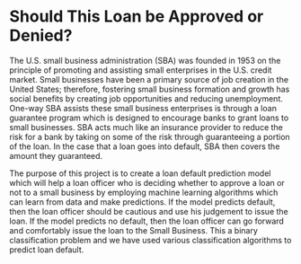 # Should This Loan be Approved or Denied?
 
   The U.S. small business administration (SBA) was founded in 1953 on the principle of promoting and assisting small enterprises in the U.S. credit market. Small businesses have been a primary source of job creation in the United States; therefore, fostering small business formation and growth has social benefits by creating job opportunities and reducing unemployment. One-way SBA assists these small business enterprises is through a loan guarantee program which is designed to encourage banks to grant loans to small businesses. SBA acts much like an insurance provider to reduce the risk for a bank by taking on some of the risk through guaranteeing a portion of the loan. In the case that a loan goes into default, SBA then covers the amount they guaranteed.
   
The purpose of this project is to create a loan default prediction model which will help a loan officer who is deciding whether to approve a loan or not to a small business by employing machine learning algorithms which can learn from data and make predictions. If the model predicts default, then the loan officer should be cautious and use his judgement to issue the loan. If the model predicts no default, then the loan officer can go forward and comfortably issue the loan to the Small Business. This a binary classification problem and we have used various classification algorithms to predict loan default. 

